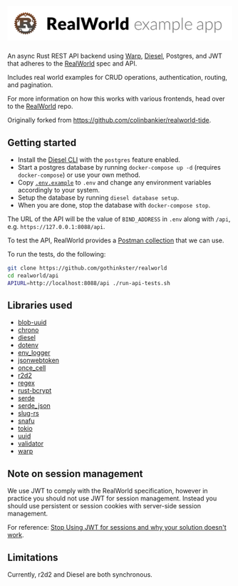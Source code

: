 # ![RealWorld Example App](logo.png)

An async Rust REST API backend using [Warp](https://github.com/seanmonstar/warp), [Diesel](https://github.com/diesel-rs/diesel), Postgres, and JWT that adheres to the [RealWorld](https://github.com/gothinkster/realworld) spec and API.

Includes real world examples for CRUD operations, authentication, routing, and pagination.

For more information on how this works with various frontends, head over to the [RealWorld](https://github.com/gothinkster/realworld) repo.

Originally forked from https://github.com/colinbankier/realworld-tide.

## Getting started

- Install the [Diesel CLI](https://github.com/diesel-rs/diesel/tree/master/diesel_cli) with the `postgres` feature enabled.
- Start a postgres database by running `docker-compose up -d` (requires `docker-compose`) or use your own method.
- Copy [`.env.example`](./.env.example) to `.env` and change any environment variables accordingly to your system.
- Setup the database by running `diesel database setup`.
- When you are done, stop the database with `docker-compose stop`.

The URL of the API will be the value of `BIND_ADDRESS` in `.env` along with `/api`, e.g. `https://127.0.0.1:8088/api`.

To test the API, RealWorld provides a [Postman collection](https://github.com/gothinkster/realworld/blob/master/api/Conduit.postman_collection.json) that we can use.

To run the tests, do the following:

```bash
git clone https://github.com/gothinkster/realworld
cd realworld/api
APIURL=http://localhost:8088/api ./run-api-tests.sh
```

## Libraries used

- [blob-uuid](https://github.com/ivanceras/blob-uuid)
- [chrono](https://github.com/chronotope/chrono)
- [diesel](https://github.com/diesel-rs/diesel)
- [dotenv](https://github.com/dotenv-rs/dotenv)
- [env_logger](https://github.com/sebasmagri/env_logger/)
- [jsonwebtoken](https://github.com/Keats/jsonwebtoken)
- [once_cell](https://github.com/matklad/once_cell)
- [r2d2](https://github.com/sfackler/r2d2)
- [regex](https://github.com/rust-lang/regex)
- [rust-bcrypt](https://github.com/Keats/rust-bcrypt)
- [serde](https://github.com/serde-rs/serde)
- [serde_json](https://github.com/serde-rs/json)
- [slug-rs](https://github.com/Stebalien/slug-rs)
- [snafu](https://github.com/shepmaster/snafu)
- [tokio](https://github.com/tokio-rs/tokio)
- [uuid](https://github.com/uuid-rs/uuid)
- [validator](https://github.com/Keats/validator)
- [warp](https://github.com/seanmonstar/warp)

## Note on session management

We use JWT to comply with the RealWorld specification, however in practice you should not use JWT for session management. Instead you should use persistent or session cookies with server-side session management.

For reference: [Stop Using JWT for sessions and why your solution doesn't work](http://cryto.net/~joepie91/blog/2016/06/19/stop-using-jwt-for-sessions-part-2-why-your-solution-doesnt-work/).

## Limitations

Currently, r2d2 and Diesel are both synchronous.
